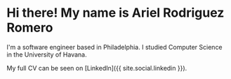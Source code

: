 

# Hi there! My name is Ariel Rodriguez Romero

I'm a software engineer based in Philadelphia. I studied Computer Science in the University of Havana.

My full CV can be seen on [LinkedIn]({{ site.social.linkedin }}).

